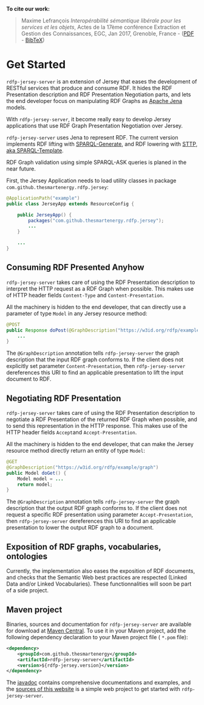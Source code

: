 **To cite our work:**

> Maxime Lefrançois _Interopérabilité sémantique libérale pour les services et les objets_, Actes de la 17ème conférence Extraction et Gestion des Connaissances, EGC, Jan 2017, Grenoble, France - ([PDF](http://www.maxime-lefrancois.info/docs/Lefrancois-EGC2017-Interoperabilite.pdf) - [BibTeX](Lefrancois-EGC2017-Interoperabilite.bib))

# Get Started

`rdfp-jersey-server` is an extension of Jersey that eases the development of RESTful services that produce and consume RDF. It hides the RDF Presentation description and RDF Presentation Negotiation parts, and lets the end developer focus on manipulating RDF Graphs as [Apache Jena](http://jena.apache.org/) models.

With `rdfp-jersey-server`, it become really easy to develop Jersey applications that use RDF Graph Presentation Negotiation over Jersey. 

`rdfp-jersey-server` uses Jena to represent RDF. The current version implements RDF lifting with [SPARQL-Generate](https://w3id.org/sparql-generate/), and RDF lowering with [STTP, aka SPARQL-Template](https://ns.inria.fr/sparql-template/).

RDF Graph validation using simple SPARQL-ASK queries is planed in the near future.


First, the Jersey Application needs to load utility classes in package `com.github.thesmartenergy.rdfp.jersey`:

```java
@ApplicationPath("example")
public class JerseyApp extends ResourceConfig {

    public JerseyApp() {
        packages("com.github.thesmartenergy.rdfp.jersey");
        ...
    }

    ...
} 
```

## Consuming RDF Presented Anyhow

`rdfp-jersey-server` takes care of using the RDF Presentation description to interpret the HTTP request as a RDF Graph when possible. This makes use of HTTP header fields `Content-Type` and `Content-Presentation`.

All the machinery is hidden to the end developer, that can directly use a parameter of type `Model` in any Jersey resource method:

```java
@POST
public Response doPost(@GraphDescription("https://w3id.org/rdfp/example/graph") Model model) {
    ...
}
```

The `@GraphDescription` annotation tells `rdfp-jersey-server` the graph description that the input RDF graph conforms to. If the client does not explicitly set parameter `Content-Presentation`, then `rdfp-jersey-server` dereferences this URI to find an applicable presentation to lift the input document to RDF.


## Negotiating RDF Presentation

`rdfp-jersey-server` takes care of using the RDF Presentation description to negotiate a RDF Presentation of the returned RDF Graph when possible, and to send this representation in the HTTP response. This makes use of the HTTP header fields `Accept`and `Accept-Presentation`.

All the machinery is hidden to the end developer, that can make the Jersey resource method directly return an entity of type `Model`:

```java
@GET
@GraphDescription("https://w3id.org/rdfp/example/graph")
public Model doGet() {
    Model model = ...
    return model;
}
```

The `@GraphDescription` annotation tells `rdfp-jersey-server` the graph description that the output RDF graph conforms to. If the client does not request a specific RDF presentation using parameter `Accept-Presentation`, then `rdfp-jersey-server` dereferences this URI to find an applicable presentation to lower the output RDF graph to a document.


## Exposition of RDF graphs, vocabularies, ontologies

Currently, the implementation also eases the exposition of RDF documents, and checks that the Semantic Web best practices are respected (Linked Data and/or Linked Vocabularies). These functionnalities will soon be part of a side project.


## Maven project

Binaries, sources and documentation for `rdfp-jersey-server` are available for download at [Maven Central](http://search.maven.org/#search%7Cga%7C1%7Crdfp-jersey%22). To use it in your Maven project, add the following dependency declaration to your Maven project file ( `*.pom` file):
 
```xml
<dependency>
    <groupId>com.github.thesmartenergy</groupId>
    <artifactId>rdfp-jersey-server</artifactId>
    <version>${rdfp-jersey.version}</version>
</dependency>
```

The [javadoc](https://w3id.org/rdfp/apidocs/index.html) contains comprehensive documentations and examples, and the [sources of this website](https://github.com/thesmartenergy/rdfp/tree/master/rdfp-website) is a simple web project to get started with `rdfp-jersey-server`. 

